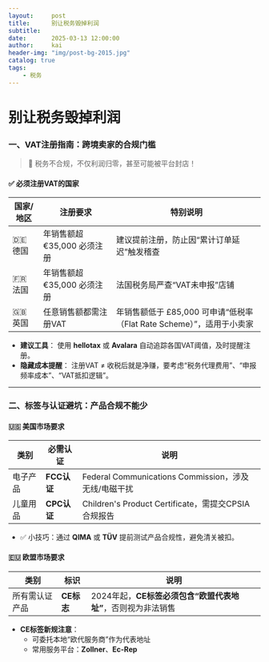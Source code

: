 ```yaml
---
layout:     post
title:      别让税务毁掉利润
subtitle:   
date:       2025-03-13 12:00:00
author:     kai
header-img: "img/post-bg-2015.jpg"
catalog: true
tags:
    - 税务
---
```

# 别让税务毁掉利润

### 一、VAT注册指南：跨境卖家的合规门槛

> 🚨 税务不合规，不仅利润归零，甚至可能被平台封店！

#### ✅ 必须注册VAT的国家

| 国家/地区 | 注册要求                    | 特别说明                                                     |
| --------- | --------------------------- | ------------------------------------------------------------ |
| 🇩🇪 德国   | 年销售额超 €35,000 必须注册 | 建议提前注册，防止因“累计订单延迟”触发稽查                   |
| 🇫🇷 法国   | 年销售额超 €35,000 必须注册 | 法国税务局严查“VAT未申报”店铺                                |
| 🇬🇧 英国   | 任意销售额都需注册VAT       | 年销售额低于 £85,000 可申请“低税率（Flat Rate Scheme）”，适用于小卖家 |

- **建议工具**：
   使用 **hellotax** 或 **Avalara** 自动追踪各国VAT阈值，及时提醒注册。
- **隐藏成本提醒**：
   注册VAT ≠ 收税后就是净赚，要考虑“税务代理费用”、“申报频率成本”、“VAT抵扣逻辑”。

------

### 二、标签与认证避坑：产品合规不能少

#### 🇺🇸 美国市场要求

| 类别     | 必需认证    | 说明                                                 |
| -------- | ----------- | ---------------------------------------------------- |
| 电子产品 | **FCC认证** | Federal Communications Commission，涉及无线/电磁干扰 |
| 儿童用品 | **CPC认证** | Children's Product Certificate，需提交CPSIA合规报告  |

- ✅ 小技巧：通过 **QIMA** 或 **TÜV** 提前测试产品合规性，避免清关被扣。

#### 🇪🇺 欧盟市场要求

| 类别           | 标识       | 说明                                                         |
| -------------- | ---------- | ------------------------------------------------------------ |
| 所有需认证产品 | **CE标志** | 2024年起，**CE标签必须包含“欧盟代表地址”**，否则视为非法销售 |

- **CE标签新规注意**：
  - 可委托本地“欧代服务商”作为代表地址
  - 常用服务平台：**Zollner**、**Ec-Rep**
